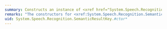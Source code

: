 ```yaml
---
summary: Constructs an instance of <xref href="System.Speech.Recognition.SemanticResultKey"></xref> and associates the key with grammar components.
remarks: "The constructors for <xref:System.Speech.Recognition.SemanticResultKey> specify a text tag (the semantic key) and a set of grammar components to add to a speech recognition grammar.  \n  \n The grammar components can be specified either as an array of <xref:System.Speech.Recognition.GrammarBuilder> objects, or as an array of <xref:System.String> instances.  \n  \n If the grammar components are used in recognition, you can access the returned <xref:System.Speech.Recognition.SemanticValue> using the text tag provided to the constructor of <xref:System.Speech.Recognition.SemanticResultKey> as a semantic key. The <xref:System.Speech.Recognition.SemanticValue.Value%2A> property of the <xref:System.Speech.Recognition.SemanticValue> instance will be determined by the grammar components used in the definition of <xref:System.Speech.Recognition.SemanticResultKey>."
uid: System.Speech.Recognition.SemanticResultKey.#ctor*
---
```

